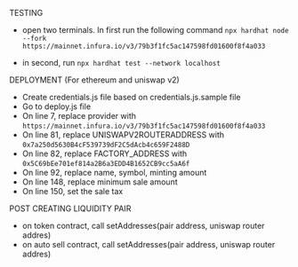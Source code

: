 TESTING

- open two terminals. In first run the following command `npx hardhat node --fork https://mainnet.infura.io/v3/79b3f1fc5ac147598fd01600f8f4a033`

- in second, run `npx hardhat test --network localhost`

DEPLOYMENT (For ethereum and uniswap v2)

- Create credentials.js file based on credentials.js.sample file
- Go to deploy.js file
- On line 7, replace provider with `https://mainnet.infura.io/v3/79b3f1fc5ac147598fd01600f8f4a033`
- On line 81, replace UNISWAPV2ROUTERADDRESS with `0x7a250d5630B4cF539739dF2C5dAcb4c659F2488D`
- On line 82, replace FACTORY_ADDRESS with `0x5C69bEe701ef814a2B6a3EDD4B1652CB9cc5aA6f`
- On line 92, replace name, symbol, minting amount
- On line 148, replace minimum sale amount
- On line 150, set the sale tax

POST CREATING LIQUIDITY PAIR

- on token contract, call setAddresses(pair address, uniswap router addres)
- on auto sell contract, call setAddresses(pair address, uniswap router addres)

